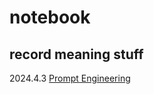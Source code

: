# notebook
record meaning stuff
---
2024.4.3 [Prompt Engineering](https://learnprompting.org/zh-Hans/docs/intro)
